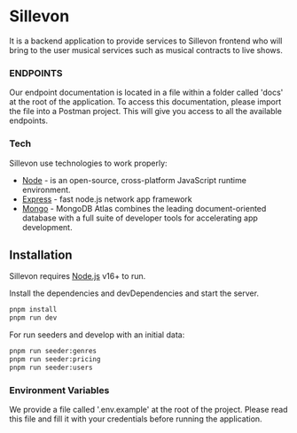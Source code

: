 # Sillevon

It is a backend application to provide services to Sillevon frontend who will bring to the user
musical services such as musical contracts to live shows.

### ENDPOINTS

Our endpoint documentation is located in a file within a folder called 'docs' at the root of the
application. To access this documentation, please import the file into a Postman project. This will
give you access to all the available endpoints.

### Tech

Sillevon use technologies to work properly:

- [Node](https://nodejs.org/es) - is an open-source, cross-platform JavaScript runtime environment.
- [Express](https://expressjs.com/) - fast node.js network app framework
- [Mongo](https://www.mongodb.com/) - MongoDB Atlas combines the leading document-oriented database
  with a full suite of developer tools for accelerating app development.

## Installation

Sillevon requires [Node.js](https://nodejs.org/) v16+ to run.

Install the dependencies and devDependencies and start the server.

```sh
pnpm install
pnpm run dev
```

For run seeders and develop with an initial data:

```sh
pnpm run seeder:genres
pnpm run seeder:pricing
pnpm run seeder:users
```

### Environment Variables

We provide a file called '.env.example' at the root of the project. Please read this file and fill
it with your credentials before running the application.
